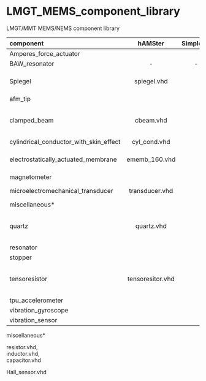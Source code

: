 # LMGT_MEMS_component_library
LMGT/MMT MEMS/NEMS component library

| component                              |    hAMSter       | Simplorer | Simulink                              |  description                                |
|:---------------------------------------|:----------------:|:---------:|:-------------------------------------:|:--------------------------------------------|
| Amperes_force_actuator                 |                  |           |                                       | in progress                                 |
| BAW_resonator                          |   -              | -         | -                                     | s2p file                                    |
| Spiegel                                | spiegel.vhd      |           |                                       | analytical model of micromirror             |
| afm_tip                                |                  |           |                                       | in progress                                 |
| clamped_beam                           | cbeam.vhd        |           |                                       | VHDL-AMS generated code from ANSYS          |
| cylindrical_conductor_with_skin_effect | cyl_cond.vhd     |           |                                       | in progress                                 |
| electrostatically_actuated_membrane    | ememb_160.vhd    |           |                                       | generated by ANSYS ROM Tool                 |
| magnetometer                           |                  |           |                                       | in progress                                 |
| microelectromechanical_transducer      | transducer.vhd   |           |                                       | analytical model                            |
| miscellaneous*                         |                  |           |                                       |                                             |
| quartz                                 | quartz.vhd       |           |                                       | equivalent RLC circuit (BDV), 2nd ODE, H(s) |
| resonator                              |                  |           |                                       | in progress                                 |
| stopper                                |                  |           |                                       | in progress                                 |
| tensoresistor                          | tensoresitor.vhd |           |                                       | analytical model of Me-tensoresistor        |
| tpu_accelerometer                      |                  |           |                                       | in progress                                 |
| vibration_gyroscope                    |                  |           |                                       | in progress                                 |
| vibration_sensor                       |                  |           |                                       | in progress                                 |

miscellaneous*

resistor.vhd,  
inductor.vhd,  
capacitor.vhd 

Hall_sensor.vhd
